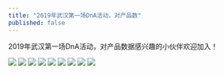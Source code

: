 ```yaml
---
title: "2019年武汉第一场DnA活动，对产品数"
published: false
---
```

2019年武汉第一场DnA活动，对产品数据感兴趣的小伙伴欢迎加入！

![](./1.jpg)
![](./2.jpg)
![](./3.jpg)
![](./4.jpg)
![](./5.jpg)
![](./6.jpg)
![](./7.jpg)
![](./8.jpg)
![](./9.jpg)
